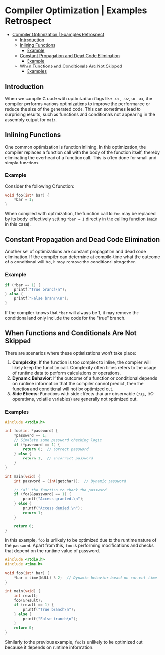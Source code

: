 # Compiler Optimization | Examples Retrospect

- [Compiler Optimization | Examples Retrospect](#compiler-optimization--examples-retrospect)
  - [Introduction](#introduction)
  - [Inlining Functions](#inlining-functions)
    - [Example](#example)
  - [Constant Propagation and Dead Code Elimination](#constant-propagation-and-dead-code-elimination)
    - [Example](#example-1)
  - [When Functions and Conditionals Are Not Skipped](#when-functions-and-conditionals-are-not-skipped)
    - [Examples](#examples)


## Introduction

When we compile C code with optimization flags like `-O1`, `-O2`, or `-O3`, the compiler performs various optimizations to improve the performance or reduce the size of the generated code. This can sometimes lead to surprising results, such as functions and conditionals not appearing in the assembly output for `main`.

## Inlining Functions

One common optimization is function inlining. In this optimization, the compiler replaces a function call with the body of the function itself, thereby eliminating the overhead of a function call. This is often done for small and simple functions.

### Example

Consider the following C function:

```c
void foo(int* bar) {
    *bar = 1;
}
```

When compiled with optimization, the function call to `foo` may be replaced by its body, effectively setting `*bar = 1` directly in the calling function (`main` in this case).

## Constant Propagation and Dead Code Elimination

Another set of optimizations are constant propagation and dead code elimination. If the compiler can determine at compile-time what the outcome of a conditional will be, it may remove the conditional altogether.

### Example

```c
if (*bar == 1) {
    printf("True branch\n");
} else {
    printf("False branch\n");
}
```

If the compiler knows that `*bar` will always be 1, it may remove the conditional and only include the code for the "true" branch.

## When Functions and Conditionals Are Not Skipped

There are scenarios where these optimizations won't take place:

1. **Complexity**: If the function is too complex to inline, the compiler will likely keep the function call. Complexity often times refers to the usage of runtime data to perform calculations or operations.
2. **Dynamic Behavior**: If the outcome of a function or conditional depends on runtime information that the compiler cannot predict, then the function and conditional will not be optimized out.
3. **Side Effects**: Functions with side effects that are observable (e.g., I/O operations, volatile variables) are generally not optimized out.

### Examples 

```c
#include <stdio.h>

int foo(int *password) {
    *password += 1;
    // Simulate some password checking logic
    if (*password == 1) {
        return 0;  // Correct password
    } else {
        return 1;  // Incorrect password
    }
}

int main(void) {
    int password = (int)getchar();  // Dynamic password

    // Call the function to check the password
    if (foo(&password) == 1) {
        printf("Access granted.\n");
    } else {
        printf("Access denied.\n");
        return 1;
    }

    return 0;
}

```

In this example, `foo` is unlikely to be optimized due to the runtime nature of the `password`. Apart from this, `foo` is performing modifications and checks that depend on the runtime value of password.


```c
#include <stdio.h>
#include <time.h>

void foo(int* bar) {
    *bar = time(NULL) % 2;  // Dynamic behavior based on current time
}

int main(void) {
    int result;
    foo(&result);
    if (result == 1) {
        printf("True branch\n");
    } else {
        printf("False branch\n");
    }
    return 0;
}
```

Similarly to the previous example, `foo` is unlikely to be optimized out because it depends on runtime information.
